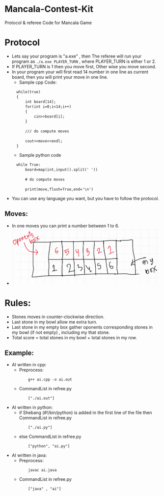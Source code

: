 # Mancala-Contest-Kit
Protocol &amp; referee Code for Mancala Game

# Protocol

- Lets say your program is "a.exe" , then The referee will run your program as `./a.exe PLAYER_TURN` , where PLAYER_TURN is either 1 or 2.
- If PLAYER_TURN is 1 then you move first, Other wise you move second.
- In your program your will first read 14 number in one line as current board, then you will print your move in one line.
  - Sample cpp Code:
  ```
	while(true)
	{
		int board[14];
		for(int i=0;i<14;i++)
		{
			cin>>board[i];
		}

		/// do compute moves

		cout<<move<<endl;
	}
  ```
  - Sample python code
  ```
	while True:
		board=map(int,input().split(' '))

		# do compute moves
		
		print(move,flush=True,end='\n')
  ```
- You can use any language you want, but you have to follow the protocol.

## Moves:
- In one moves you can print a number between 1 to 6.
- ![Move Number in box](images/moves.png)

# Rules:
- Stones moves in counter-clockwise direction.
- Last stone in my bowl allow me extra turn.
- Last stone in my empty box gather oponents corresponding stones in my bowl (if not empty) , including my that stone.
- Total score = total stones in my bowl + total stones in my row.

## Example:
- AI written in cpp:
  - Preprocess:
	```
		g++ ai.cpp -o ai.out
	```
  - CommandList in refree.py
	```
		["./ai.out"]
	```
- AI written in python:
  - if Shebang (#!/bin/python) is added in the first line of the file
	then CommandList in refree.py
	```
		["./ai.py"]
	```
  - else CommandList in refree.py
	```
		["python", "ai.py"]
	```
- AI written in java:
  - Preprocess:
	```
		javac ai.java
	```
  - CommandList in refree.py
	```
		["java" , "ai"]
	```
	



